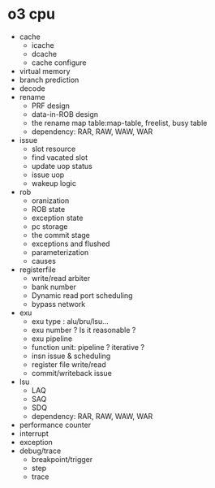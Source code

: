 # o3 cpu   

- cache   
  * icache   
  * dcache    
  * cache configure   
- virtual memory   
- branch prediction  
- decode   
- rename   
  * PRF design    
  * data-in-ROB design   
  * the rename map table:map-table, freelist, busy table    
  * dependency: RAR, RAW, WAW, WAR   
- issue   
  * slot resource    
  * find vacated slot    
  * update uop status  
  * issue uop    
  * wakeup logic    
- rob   
  * oranization     
  * ROB state   
  * exception state   
  * pc storage   
  * the commit stage   
  * exceptions and flushed  
  * parameterization   
  * causes   
- registerfile   
  * write/read arbiter   
  * bank number   
  * Dynamic read port scheduling    
  * bypass network   
- exu   
  * exu type : alu/bru/lsu...      
  * exu number ? Is it reasonable ?    
  * exu pipeline 
  * function unit: pipeline ? iterative ?
  * insn issue & scheduling  
  * register file write/read   
  * commit/writeback issue
- lsu   
  * LAQ   
  * SAQ   
  * SDQ   
  * dependency: RAR, RAW, WAW, WAR   
- performance counter   
- interrupt    
- exception    
- debug/trace   
  * breakpoint/trigger      
  * step   
  * trace  
